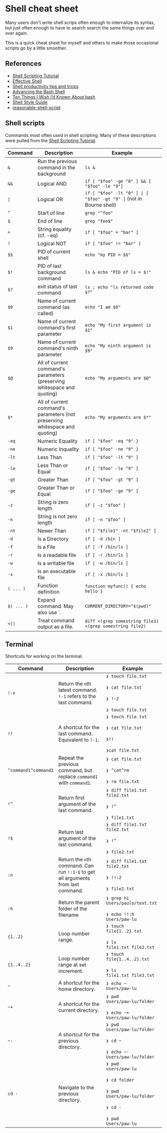 # Shell cheat sheet

Many users
don't write shell scrips often enough
to internalize its syntax,
but just often enough
to have to search search the same things over and over again.

This is a quick cheat sheet
for myself and others
to make those occasional scripts
go by a little smoother.

## References

- [Shell Scripting Tutorial](https://www.shellscript.sh/)
- [Effective Shell](https://effective-shell.com/)
- [Shell productivity tips and tricks](https://blog.balthazar-rouberol.com/shell-productivity-tips-and-tricks.html)
- [Advancing the Bash Shell](http://samrowe.com/wordpress/advancing-in-the-bash-shell/)
- [Ten Things I Wish I’d Known About bash](https://zwischenzugs.com/2018/01/06/ten-things-i-wish-id-known-about-bash/)
- [Shell Style Guide](https://google.github.io/styleguide/shellguide.html)
- [reasonable-shell-script](https://github.com/mjambon/reasonable-shell-script)

## Shell scripts

Commands most often used
in shell scripting.
Many of these descriptions
were pulled from
the [Shell Scripting Tutorial](https://www.shellscript.sh/quickref.html).

| Command    | Description                                                                 | Example                                                             |
| ---------- | --------------------------------------------------------------------------- | ------------------------------------------------------------------- |
| `&`        | Run the previous command in the background                                  | `ls &`                                                              |
| `&&`       | Logical AND                                                                 | `if [ "$foo" -ge "0" ] && [ "$foo" -le "9"]`                        |
| `\|`       | Logical OR                                                                  | `if [ "$foo" -lt "0" ] \| [ "$foo" -gt "9" ]` (not in Bourne shell) |
| `^`        | Start of line                                                               | `grep "^foo"`                                                       |
| `$`        | End of line                                                                 | `grep "foo$"`                                                       |
| `=`        | String equality (cf. -eq)                                                   | `if [ "$foo" = "bar" ]`                                             |
| `!`        | Logical NOT                                                                 | `if [ "$foo" != "bar" ]`                                            |
| `$$`       | PID of current shell                                                        | `echo "my PID = $$"`                                                |
| `$!`       | PID of last background command                                              | `ls & echo "PID of ls = $!"`                                        |
| `$?`       | exit status of last command                                                 | `ls ; echo "ls returned code $?"`                                   |
| `$0`       | Name of current command (as called)                                         | `echo "I am $0"`                                                    |
| `$1`       | Name of current command's first parameter                                   | `echo "My first argument is $1"`                                    |
| `$9`       | Name of current command's ninth parameter                                   | `echo "My ninth argument is $9"`                                    |
| `$@`       | All of current command's parameters (preserving whitespace and quoting)     | `echo "My arguments are $@"`                                        |
| `$*`       | All of current command's parameters (not preserving whitespace and quoting) | `echo "My arguments are $*"`                                        |
| `-eq`      | Numeric Equality                                                            | `if [ "$foo" -eq "9" ]`                                             |
| `-ne`      | Numeric Inquality                                                           | `if [ "$foo" -ne "9" ]`                                             |
| `-lt`      | Less Than                                                                   | `if [ "$foo" -lt "9" ]`                                             |
| `-le`      | Less Than or Equal                                                          | `if [ "$foo" -le "9" ]`                                             |
| `-gt`      | Greater Than                                                                | `if [ "$foo" -gt "9" ]`                                             |
| `-ge`      | Greater Than or Equal                                                       | `if [ "$foo" -ge "9" ]`                                             |
| `-z`       | String is zero length                                                       | `if [ -z "$foo" ]`                                                  |
| `-n`       | String is not zero length                                                   | `if [ -n "$foo" ]`                                                  |
| `-nt`      | Newer Than                                                                  | `if [ "$file1" -nt "$file2" ]`                                      |
| `-d`       | Is a Directory                                                              | `if [ -d /bin ]`                                                    |
| `-f`       | Is a File                                                                   | `if [ -f /bin/ls ]`                                                 |
| `-r`       | Is a readable file                                                          | `if [ -r /bin/ls ]`                                                 |
| `-w`       | Is a writable file                                                          | `if [ -w /bin/ls ]`                                                 |
| `-x`       | Is an executable file                                                       | `if [ -x /bin/ls ]`                                                 |
| `( ... )`  | Function definition                                                         | `function myfunc() { echo hello }`                                  |
| `$( ... )` | Expand command. May also use \`.                                            | `CURRENT_DIRECTORY="$(pwd)"`                                        |
| `<()`      | Treat command output as a file.                                             | `diff <(grep somestring file1) <(grep somestring file2)`            |

## Terminal

Shortcuts for working on the terminal.

| Command              | Description                                                                       | Example                                                                                                                                              |
| -------------------- | --------------------------------------------------------------------------------- | ---------------------------------------------------------------------------------------------------------------------------------------------------- |
| `!-n`                | Return the `n`th latest command. `!-1` refers to the last command.                | `❯ touch file.txt`<br><br> `❯ cat file.txt` <br><br> `❯ !-2` <br><br> `❯ touch file.txt`                                                             |
| `!!`                 | A shortcut for the last command. Equivalent to `!-1`.                             | `❯ touch file.txt`<br><br> `❯ cat file.txt` <br><br> `❯!!` <br><br> `❯cat file.txt`                                                                  |
| `^command1^command2` | Repeat the previous command, but replace `command1` with `command2`.              | `❯ cat file.txt` <br><br> `❯ ^cat^rm` <br><br> `❯ rm file.txt`                                                                                       |
| `!^`                 | Return first argument of the last command.                                        | `❯ diff file1.txt file2.txt` <br><br> `❯ !^` <br><br> `❯ file1.txt`                                                                                  |
| `!$`                 | Return last argument of the last command.                                         | `❯ diff file1.txt file2.txt` <br><br> `❯ !^` <br><br> `❯ file2.txt`                                                                                  |
| `:n`                 | Return the `n`th command. Can run `!:1-$` to get all arguments from last command. | `❯ diff file1.txt file2.txt` <br><br> `❯ !!:2` <br><br> `❯ file2.txt`                                                                                |
| `:h`                 | Return the parent folder of the filename                                          | `❯ grep hi Users/paulo/text.txt` <br><br> `❯ echo !!:h` <br> `Users/paw-lu`                                                                          |
| `{1..2}`             | Loop number range.                                                                | `❯ touch file{1..2}.txt` <br><br> `❯ ls` <br> `file1.txt file2.txt`                                                                                  |
| `{1..4..2}`          | Loop number range at set increment.                                               | `❯ touch file{1..4..2}.txt` <br><br> `❯ ls` <br> `file1.txt file3.txt`                                                                               |
| `~`                  | A shortcut for the home directory.                                                | `❯ echo ~` <br> `Users/paw-lu`                                                                                                                       |
| `~+`                 | A shortcut for the current directory.                                             | `❯ pwd` <br> `Users/paw-lu/folder` <br><br> `❯ echo ~+` <br> `Users/paw-lu/folder`                                                                   |
| `~-`                 | A shortcut for the previous directory.                                            | `❯ pwd` <br> `Users/paw-lu/folder` <br><br> `❯ cd ~` <br><br> `❯ echo ~-`<br>`Users/paw-lu/folder`                                                   |
| `cd -`               | Navigate to the previous directory.                                               | `❯ pwd` <br> `users/paw-lu` <br><br> `❯ cd folder`<br><br> `❯ pwd` <br> `Users/paw-lu/folder` <br><br> `❯ cd -` <br><br> `❯ pwd` <br> `Users/paw-lu` |
